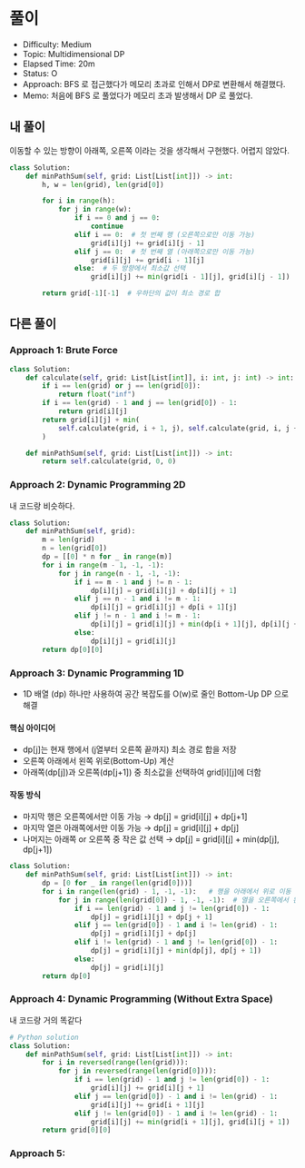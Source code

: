 # 풀이
- Difficulty:  Medium
- Topic:  Multidimensional DP
- Elapsed Time:  20m
- Status:  O
- Approach:  BFS 로 접근했다가 메모리 초과로 인해서 DP로 변환해서 해결했다.
- Memo:  처음에 BFS 로 풀었다가 메모리 초과 발생해서 DP 로 풀었다. 

## 내 풀이
이동할 수 있는 방향이 아래쪽, 오른쪽 이라는 것을 생각해서 구현했다. 어렵지 않았다.
```py
class Solution:
    def minPathSum(self, grid: List[List[int]]) -> int:
        h, w = len(grid), len(grid[0])

        for i in range(h):
            for j in range(w):
                if i == 0 and j == 0:
                    continue
                elif i == 0:  # 첫 번째 행 (오른쪽으로만 이동 가능)
                    grid[i][j] += grid[i][j - 1]
                elif j == 0:  # 첫 번째 열 (아래쪽으로만 이동 가능)
                    grid[i][j] += grid[i - 1][j]
                else:  # 두 방향에서 최소값 선택
                    grid[i][j] += min(grid[i - 1][j], grid[i][j - 1])

        return grid[-1][-1]  # 우하단의 값이 최소 경로 합
```

## 다른 풀이
### Approach 1: Brute Force
```py
class Solution:
    def calculate(self, grid: List[List[int]], i: int, j: int) -> int:
        if i == len(grid) or j == len(grid[0]):
            return float("inf")
        if i == len(grid) - 1 and j == len(grid[0]) - 1:
            return grid[i][j]
        return grid[i][j] + min(
            self.calculate(grid, i + 1, j), self.calculate(grid, i, j + 1)
        )

    def minPathSum(self, grid: List[List[int]]) -> int:
        return self.calculate(grid, 0, 0)
```

### Approach 2: Dynamic Programming 2D
내 코드랑 비슷하다. 
```py
class Solution:
    def minPathSum(self, grid):
        m = len(grid)
        n = len(grid[0])
        dp = [[0] * n for _ in range(m)]
        for i in range(m - 1, -1, -1):
            for j in range(n - 1, -1, -1):
                if i == m - 1 and j != n - 1:
                    dp[i][j] = grid[i][j] + dp[i][j + 1]
                elif j == n - 1 and i != m - 1:
                    dp[i][j] = grid[i][j] + dp[i + 1][j]
                elif j != n - 1 and i != m - 1:
                    dp[i][j] = grid[i][j] + min(dp[i + 1][j], dp[i][j + 1])
                else:
                    dp[i][j] = grid[i][j]
        return dp[0][0]
```

### Approach 3: Dynamic Programming 1D
- 1D 배열 (dp) 하나만 사용하여 공간 복잡도를 O(w)로 줄인 Bottom-Up DP 으로 해결
#### 핵심 아이디어
- dp[j]는 현재 행에서 (j열부터 오른쪽 끝까지) 최소 경로 합을 저장
- 오른쪽 아래에서 왼쪽 위로(Bottom-Up) 계산
- 아래쪽(dp[j])과 오른쪽(dp[j+1]) 중 최소값을 선택하여 grid[i][j]에 더함
#### 작동 방식
- 마지막 행은 오른쪽에서만 이동 가능 → dp[j] = grid[i][j] + dp[j+1]
- 마지막 열은 아래쪽에서만 이동 가능 → dp[j] = grid[i][j] + dp[j]
- 나머지는 아래쪽 or 오른쪽 중 작은 값 선택 → dp[j] = grid[i][j] + min(dp[j], dp[j+1])
```py
class Solution:
    def minPathSum(self, grid: List[List[int]]) -> int:
        dp = [0 for _ in range(len(grid[0]))]
        for i in range(len(grid) - 1, -1, -1):   # 행을 아래에서 위로 이동
            for j in range(len(grid[0]) - 1, -1, -1):  # 열을 오른쪽에서 왼쪽으로 이동
                if i == len(grid) - 1 and j != len(grid[0]) - 1:
                    dp[j] = grid[i][j] + dp[j + 1]
                elif j == len(grid[0]) - 1 and i != len(grid) - 1:
                    dp[j] = grid[i][j] + dp[j]
                elif i != len(grid) - 1 and j != len(grid[0]) - 1:
                    dp[j] = grid[i][j] + min(dp[j], dp[j + 1])
                else:
                    dp[j] = grid[i][j]
        return dp[0]
```

### Approach 4: Dynamic Programming (Without Extra Space)
내 코드랑 거의 똑같다
```py
# Python solution
class Solution:
    def minPathSum(self, grid: List[List[int]]) -> int:
        for i in reversed(range(len(grid))):
            for j in reversed(range(len(grid[0]))):
                if i == len(grid) - 1 and j != len(grid[0]) - 1:
                    grid[i][j] += grid[i][j + 1]
                elif j == len(grid[0]) - 1 and i != len(grid) - 1:
                    grid[i][j] += grid[i + 1][j]
                elif j != len(grid[0]) - 1 and i != len(grid) - 1:
                    grid[i][j] += min(grid[i + 1][j], grid[i][j + 1])
        return grid[0][0]
```

### Approach 5:
```py
```